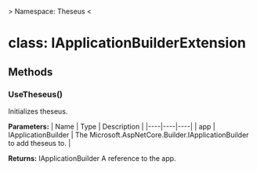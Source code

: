 \> Namespace: Theseus <

# class: IApplicationBuilderExtension



## Methods

### UseTheseus()

Initializes theseus.

**Parameters:**
| Name | Type | Description |
|----|----|----|
| <a name="app">app</a> | IApplicationBuilder | The Microsoft.AspNetCore.Builder.IApplicationBuilder to add theseus to. |


**Returns:** IApplicationBuilder
A reference to the app.
